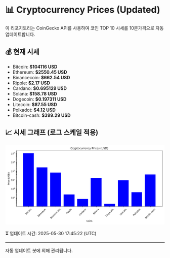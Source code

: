 
# 📊 Cryptocurrency Prices (Updated)

이 리포지토리는 CoinGecko API를 사용하여 코인 TOP 10 시세를 10분가격으로 자동 업데이트합니다.

## 💰 현재 시세
- Bitcoin: **$104116 USD**
- Ethereum: **$2550.45 USD**
- Binancecoin: **$662.54 USD**
- Ripple: **$2.17 USD**
- Cardano: **$0.695129 USD**
- Solana: **$158.78 USD**
- Dogecoin: **$0.197311 USD**
- Litecoin: **$87.55 USD**
- Polkadot: **$4.12 USD**
- Bitcoin-cash: **$399.29 USD**

## 📈 시세 그래프 (로그 스케일 적용)
![Crypto Prices](crypto_prices.png)

⏳ 업데이트 시간: 2025-05-30 17:45:22 (UTC)

---
자동 업데이트 봇에 의해 관리됩니다.

